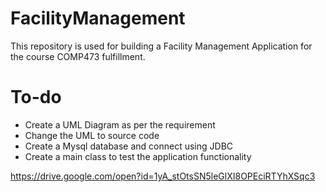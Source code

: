 # FacilityManagement

This repository is used for building a Facility Management Application for the course COMP473 fulfillment.

# To-do
+ Create a UML Diagram as per the requirement
+ Change the UML to source code
+ Create a Mysql database and connect using JDBC
+ Create a main class to test the application functionality

https://drive.google.com/open?id=1yA_stOtsSN5leGlXI8OPEciRTYhXSqc3




